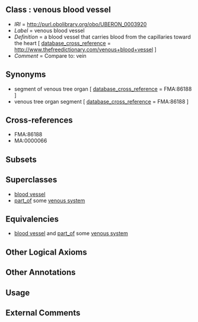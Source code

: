
## Class : venous blood vessel

 * *IRI* = http://purl.obolibrary.org/obo/UBERON_0003920
 * *Label* = venous blood vessel
 * *Definition* = a blood vessel that carries blood from the capillaries toward the heart [ [database_cross_reference](../../ef/oboInOwl#hasDbXref.md) = http://www.thefreedictionary.com/venous+blood+vessel ]
 * *Comment* = Compare to: vein

## Synonyms

 * segment of venous tree organ [ [database_cross_reference](../../ef/oboInOwl#hasDbXref.md) = FMA:86188 ]
 * venous tree organ segment [ [database_cross_reference](../../ef/oboInOwl#hasDbXref.md) = FMA:86188 ]

## Cross-references

 * FMA:86188
 * MA:0000066

## Subsets


## Superclasses

 * [blood vessel](../../UBERON/81/UBERON_0001981.md)
 * [part_of](../../BFO/50/BFO_0000050.md) some [venous system](../../UBERON/82/UBERON_0004582.md)

## Equivalencies

 * [blood vessel](../../UBERON/81/UBERON_0001981.md) and [part_of](../../BFO/50/BFO_0000050.md) some [venous system](../../UBERON/82/UBERON_0004582.md)

## Other Logical Axioms


## Other Annotations


## Usage


## External Comments

